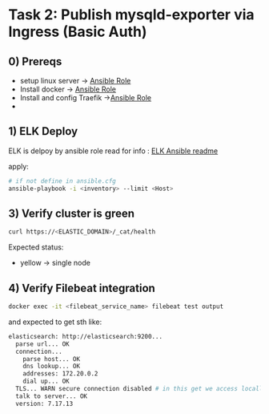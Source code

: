 # Task 2: Publish mysqld-exporter via Ingress (Basic Auth)
## 0) Prereqs
  - setup linux server -> [Ansible Role](../../../rolehub/roles/linux_setup/README.md)
  - Install docker -> [Ansible Role](../../../rolehub/roles/docker_setup/README.md)
  - Install and config Traefik ->[Ansible Role](../../../rolehub/roles/traefik_setup/_setup/README.md)
  - 
## 1) ELK Deploy

ELK is delpoy by ansible role read for info :
[ELK Ansible readme](../../../rolehub/roles/elk_single_setup/README.md)

apply:
```bash 
# if not define in ansible.cfg
ansible-playbook -i <inventory> --limit <Host>
```


## 3) Verify cluster is green
```bash
curl https://<ELASTIC_DOMAIN>/_cat/health
```
Expected status:
  - yellow -> single node

## 4) Verify Filebeat integration
```bash
docker exec -it <filebeat_service_name> filebeat test output
```
and expected to get sth like:
```bash
elasticsearch: http://elasticsearch:9200...
  parse url... OK
  connection...
    parse host... OK
    dns lookup... OK
    addresses: 172.20.0.2
    dial up... OK
  TLS... WARN secure connection disabled # in this get we access locally to elastic
  talk to server... OK
  version: 7.17.13
```
